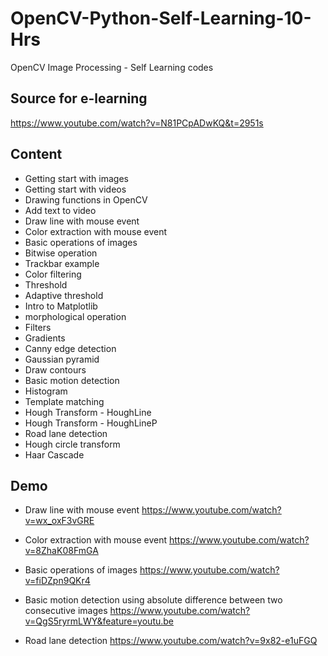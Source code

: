 # OpenCV-Python-Self-Learning-10-Hrs
OpenCV Image Processing - Self Learning codes

## Source for e-learning
https://www.youtube.com/watch?v=N81PCpADwKQ&t=2951s

## Content
* Getting start with images
* Getting start with videos
* Drawing functions in OpenCV
* Add text to video
* Draw line with mouse event
* Color extraction with mouse event
* Basic operations of images
* Bitwise operation
* Trackbar example
* Color filtering
* Threshold
* Adaptive threshold
* Intro to Matplotlib
* morphological operation
* Filters
* Gradients
* Canny edge detection
* Gaussian pyramid
* Draw contours
* Basic motion detection
* Histogram
* Template matching
* Hough Transform - HoughLine
* Hough Transform - HoughLineP
* Road lane detection
* Hough circle transform
* Haar Cascade

 
## Demo

* Draw line with mouse event
https://www.youtube.com/watch?v=wx_oxF3vGRE

* Color extraction with mouse event
https://www.youtube.com/watch?v=8ZhaK08FmGA

* Basic operations of images
https://www.youtube.com/watch?v=fiDZpn9QKr4

* Basic motion detection using absolute difference between two consecutive images
https://www.youtube.com/watch?v=QgS5ryrmLWY&feature=youtu.be

* Road lane detection
https://www.youtube.com/watch?v=9x82-e1uFGQ

